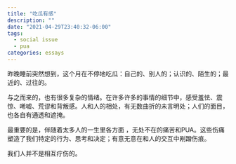 ```yaml
---
title: "吃瓜有感"
description: ""
date: "2021-04-29T23:40:32-06:00"
tags: 
  - social issue
  - pua
categories: essays
---
```

昨晚睡前突然想到，这个月在不停地吃瓜：自己的、别人的；认识的、陌生的；最近的、过往的。

与之而来的，也有很多复杂的情绪。在许多许多的事情的细节中，感受羞怯、震惊、唏嘘、荒谬和背叛感。人和人的相处，有无数曲折的未言明处；人们的面目，也各自有通透和遮掩。

最重要的是，伴随着太多人的一生里各方面 ，无处不在的痛苦和PUA。这些伤痛塑造了我们特定的行为、思考和决定；有意无意在和人的交互中剐蹭伤痕。

我们人并不是相互疗伤的。
